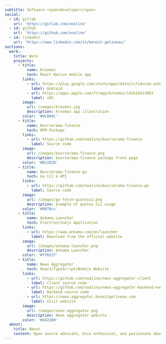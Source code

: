 ```yaml
---
subtitle: Software <span>Developer</span>
social:
  - id: gitlab
    url: 'https://gitlab.com/noalino'
  - id: github
    url: 'https://github.com/noalino'
  - id: linkedin
    url: 'https://www.linkedin.com/in/benoit-gelineau/'
sections:
  work:
    title: Work
    projects:
      - title:
          name: Krosmoz
          tech: React Native mobile app
        links:
          - url: https://play.google.com/store/apps/details?id=com.ankama.krosmoz
            label: Android
          - url: https://apps.apple.com/fr/app/krosmoz/id1616613063
            label: iOS
        image:
          url: /images/krosmoz.jpg
          description: Krosmoz app illustration
        color: '#9C004C'
      - title:
          name: Boursorama-finance
          tech: NPM Package
        links:
          - url: https://github.com/noalino/boursorama-finance
            label: Source code
        image:
          url: /images/boursorama-finance.png
          description: boursorama-finance package front page
        color: '#DC2E28'
      - title:
          name: Boursorama-finance-go
          tech: Go CLI & API
        links:
          - url: https://github.com/noalino/boursorama-finance-go
            label: Source code
        image:
          url: /images/go-fetch-quotesx2.png
          description: Example of quotes CLI usage
        color: '#0070cc'
      - title:
          name: Ankama Launcher
          tech: Electron/Vuejs Application
        links:
          - url: https://www.ankama.com/en/launcher
            label: Download from the official website
        image:
          url: /images/ankama-launcher.png
          description: Ankama Launcher
        color: '#ff652f'
      - title:
          name: News Aggregator
          tech: React/TypeScript/Nodejs Website
        links:
          - url: https://github.com/noalino/news-aggregator-client
            label: Client source code
          - url: https://github.com/noalino/news-aggregator-backend-nodejs
            label: Backend source code
          - url: https://news-aggregator.benoitgelineau.com
            label: Visit website
        image:
          url: /images/news-aggregator.png
          description: News aggregator website
        color: '#e62200'
  about:
    title: About
    content: Open source advocate, Unix enthusiast, and passionate about everything related to computer science. I enjoy learning new technology for the sake of knowing how things could be done differently. In my spare time I also enjoy playing drums.
---
```

